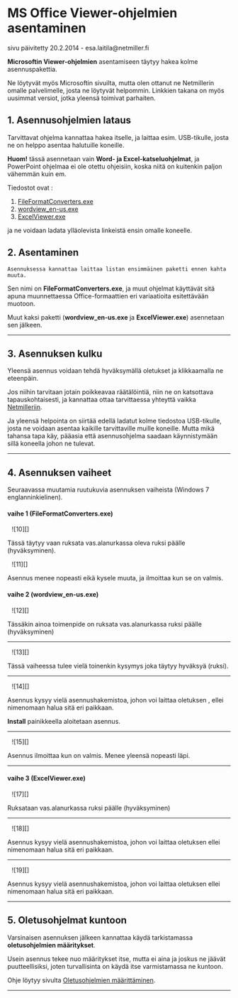 # MS Office Viewer-ohjelmien asentaminen

<div class='paivitys'>
sivu päivitetty 20.2.2014 - esa.laitila@netmiller.fi
</div>


__Microsoftin Viewer-ohjelmien__ asentamiseen täytyy hakea kolme asennuspakettia.

Ne löytyvät myös Microsoftin sivuilta, mutta olen ottanut ne Netmillerin omalle
palvelimelle, josta ne löytyvät helpommin. Linkkien takana on myös uusimmat versiot,
jotka yleensä toimivat parhaiten.

## 1. Asennusohjelmien lataus

Tarvittavat ohjelma kannattaa hakea itselle, ja laittaa esim. USB-tikulle, josta
ne on helppo asentaa halutuille koneille.

__Huom!__ tässä asennetaan vain __Word- ja Excel-katseluohjelmat__, ja PowerPoint
ohjelmaa ei ole otettu ohjeisiin, koska niitä on kuitenkin paljon vähemmän kuin em.

Tiedostot ovat :

1. [FileFormatConverters.exe][1]
1. [wordview_en-us.exe][2]
1. [ExcelViewer.exe][3]

ja ne voidaan ladata ylläolevista linkeistä ensin omalle koneelle.


## 2. Asentaminen

````
Asennuksessa kannattaa laittaa listan ensimmäinen paketti ennen kahta muuta.
````

Sen nimi on __FileFormatConverters.exe__, ja muut ohjelmat käyttävät sitä apuna
muunnettaessa Office-formaattien eri variaatioita esitettävään muotoon.

Muut kaksi paketti (__wordview_en-us.exe__  ja __ExcelViewer.exe__) asennetaan sen jälkeen.

----

## 3. Asennuksen kulku

Yleensä asennus voidaan tehdä hyväksymällä oletukset ja klikkaamalla ne eteenpäin.

Jos niihin tarvitaan jotain poikkeavaa räätälöintiä, niin ne on katsottava tapauskohtaisesti, ja
kannattaa ottaa tarvittaessa yhteyttä vaikka [Netmilleriin][5].


Ja yleensä helpointa on siirtää edellä ladatut kolme tiedostoa USB-tikulle, josta ne
voidaan asentaa kaikille tarvittaville muille koneille. Mutta mikä tahansa tapa käy,
pääasia että asennusohjelma saadaan käynnistymään sillä koneella johon ne tulevat.

----

## 4. Asennuksen vaiheet

Seuraavassa muutamia ruutukuvia asennuksen vaiheista (Windows 7 englanninkielinen).

#### vaihe 1 (FileFormatConverters.exe)

<figure class="fig-n border" style="margin:10px">
![10][]
</figure>

Tässä täytyy vaan ruksata vas.alanurkassa oleva ruksi päälle (hyväksyminen).

<figure class="fig-n border" style="margin:10px">
![11][]
</figure>


Asennus menee nopeasti eikä kysele muuta, ja ilmoittaa kun se on valmis.


#### vaihe 2 (wordview_en-us.exe)

<figure class="fig-n border" style="margin:10px">
![12][]
</figure>

Tässäkin ainoa toimenpide on ruksata vas.alanurkassa ruksi päälle (hyväksyminen)

----

<figure class="fig-n border" style="margin:10px">
![13][]
</figure>

Tässä vaiheessa tulee vielä toinenkin kysymys joka täytyy hyväksyä (ruksi).

----

<figure class="fig-n border" style="margin:10px">
![14][]
</figure>

Asennus kysyy vielä asennushakemistoa, johon voi laittaa oletuksen ,
ellei nimenomaan halua sitä eri paikkaan.

__Install__ painikkeella aloitetaan asennus.

----

<figure class="fig-n border" style="margin:10px">
![15][]
</figure>

Asennus ilmoittaa kun on valmis. Menee yleensä nopeasti läpi.

----

#### vaihe 3 (ExcelViewer.exe)

<figure class="fig-n border" style="margin:10px">
![17][]
</figure>

Ruksataan vas.alanurkassa ruksi päälle (hyväksyminen)

----

<figure class="fig-n border" style="margin:10px">
![18][]
</figure>

Asennus kysyy vielä asennushakemistoa, johon voi laittaa oletuksen
ellei nimenomaan halua sitä eri paikkaan.

----

<figure class="fig-n border" style="margin:10px">
![19][]
</figure>

Asennus kysyy vielä asennushakemistoa, johon voi laittaa oletuksen
ellei nimenomaan halua sitä eri paikkaan.

----

## 5. Oletusohjelmat kuntoon

Varsinaisen asennuksen jälkeen kannattaa käydä tarkistamassa
__oletusohjelmien määritykset__.

Usein asennus tekee nuo määritykset itse, mutta ei aina ja joskus ne jäävät
puutteellisiksi, joten turvallisinta on käydä itse varmistamassa ne kuntoon.

Ohje löytyy sivulta [Oletusohjelmien määrittäminen][20].

----



[1]: http://fingolfin.netmiller.fi/ms-viewers/FileFormatConverters.exe
[2]: http://fingolfin.netmiller.fi/ms-viewers/wordview_en-us.exe
[3]: http://fingolfin.netmiller.fi/ms-viewers/ExcelViewer.exe
[5]: http://www.netmiller.fi
[10]: kuvat/screenshot-2014-02-20-at-20-43-41.png
[11]: kuvat/screenshot-2014-02-20-at-20-44-01.png
[12]: kuvat/screenshot-2014-02-20-at-20-54-19.png
[13]: kuvat/screenshot-2014-02-20-at-21-24-17.png
[14]: kuvat/screenshot-2014-02-20-at-21-24-34.png
[15]: kuvat/screenshot-2014-02-20-at-20-55-20.png
[17]: kuvat/screenshot-2014-02-20-at-20-53-03.png
[18]: kuvat/screenshot-2014-02-20-at-20-53-19.png
[19]: kuvat/screenshot-2014-02-20-at-20-53-36.png
[20]: pages/viewer-oletukset.md


